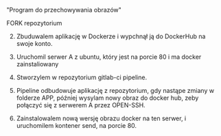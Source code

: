 "Program do przechowywania obrazów"

FORK repozytorium
 
 2. Zbuduwalem aplikację w Dockerze i wypchnął ją do DockerHub na swoje konto.
 
 3. Uruchomil serwer A z ubuntu, który jest na porcie 80 i ma docker zainstaliowany
 
 4. Stworzylem  w repozytorium gitlab-ci pipeline. 
 
 5. Pipeline odbudowuje aplikację z repozytorium, gdy nastąpe zmiany w folderze  APP, później wysylam nowy obraz do docker hub, zeby  połączyć się z serwerem A przez OPEN-SSH.
 
 6. Zainstalowalem nową wersję obrazu docker na ten serwer, i uruchomilem kontener send, na porcie 80.

